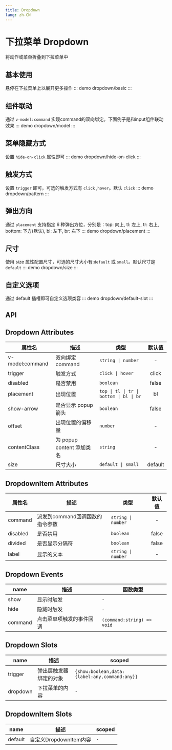```yaml
---
title: Dropdown
lang: zh-CN
---
```


# 下拉菜单 Dropdown
将动作或菜单折叠到下拉菜单中


## 基本使用
悬停在下拉菜单上以展开更多操作
::: demo 
dropdown/basic
:::

## 组件联动
通过 `v-model:command` 实现command的双向绑定。下面例子是和input组件联动效果
::: demo 
dropdown/model
:::


## 菜单隐藏方式
设置 `hide-on-click` 属性即可
::: demo 
dropdown/hide-on-click
:::

## 触发方式
设置 `trigger` 即可，可选的触发方式有 `click` ,`hover`。默认 `click`
::: demo 
dropdown/pattern
:::

## 弹出方向
通过 `placement` 支持指定 6 种弹出方位，分别是：top: 向上, tl: 左上, tr: 右上, bottom: 下方(默认), bl: 左下, br: 右下
::: demo 
dropdown/placement
:::


## 尺寸
使用 size 属性配置尺寸，可选的尺寸大小有:`default` 或 `small`。默认尺寸是 `default`
::: demo 
dropdown/size
:::

## 自定义选项
通过 default 插槽即可自定义选项类容
::: demo 
dropdown/default-slot
:::

## API
## Dropdown Attributes
|属性名|描述|类型|默认值|
|-------|-------|---|:---:|
|v-model:command|双向绑定command| `string \| number`|-|
|trigger|触发方式| `click \| hover` |click|
|disabled|是否禁用|`boolean`|false|
|placement|出现位置|`top \| tl \| tr \| bottom \| bl \| br`|bl|
|show-arrow|是否显示 popup 箭头|`boolean`|false|
|offset|出现位置的偏移量|`number`|-|
|contentClass|为 popup content 添加类名|`string`|-|
|size|尺寸大小|`default \| small`|default|

## DropdownItem Attributes
|属性名|描述|类型|默认值|
|-------|-------|---|:---:|
|command|派发到command回调函数的指令参数| `string \| number`|-|
|disabled|是否禁用| `boolean` |false|
|divided|是否显示分隔符| `boolean` |false|
|label|显示的文本| `string \| number` |-|



## Dropdown Events
|name|描述|函数类型|
|---|---|---|
|show|显示时触发|`-`|
|hide|隐藏时触发|`-`|
|command|点击菜单项触发的事件回调|`(command:string) => void`|




## Dropdown Slots
|name|描述|scoped|
|---|---|---|
|trigger|弹出层触发器绑定的对象|`{show:boolean,data:{label:any,command:any}}`|
|dropdown|下拉菜单的内容|`-`|


## DropdownItem Slots
|name|描述|scoped|
|---|---|---|
|default|自定义DropdownItem内容|`-`|
